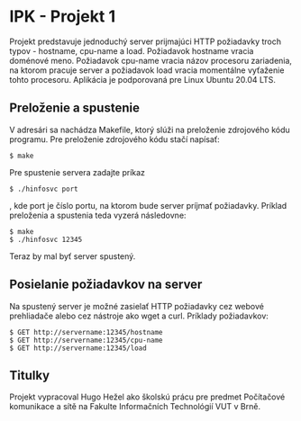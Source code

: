# IPK - Projekt 1

Projekt predstavuje jednoduchý server prijmajúci HTTP požiadavky troch typov - hostname, cpu-name a load. Požiadavok hostname vracia doménové meno. Požiadavok cpu-name vracia názov procesoru zariadenia, na ktorom pracuje server a požiadavok load vracia momentálne vyťaženie tohto procesoru. Aplikácia je podporovaná pre Linux Ubuntu 20.04 LTS.

## Preloženie a spustenie

V adresári sa nachádza Makefile, ktorý slúži na preloženie zdrojového kódu programu. Pre preloženie zdrojového kódu stačí napísať:

```
$ make
```

Pre spustenie servera zadajte príkaz

```
$ ./hinfosvc port
```
, kde port je číslo portu, na ktorom bude server príjmať požiadavky.
Príklad preloženia a spustenia teda vyzerá následovne:

```
$ make
$ ./hinfosvc 12345
```

Teraz by mal byť server spustený.

##  Posielanie požiadavkov na server

Na spustený server je možné zasielať HTTP požiadavky cez webové prehliadače alebo cez nástroje ako wget a curl.
Príklady požiadavkov:

```
$ GET http://servername:12345/hostname
$ GET http://servername:12345/cpu-name
$ GET http://servername:12345/load
```

## Titulky

Projekt vypracoval Hugo Hežel ako školskú prácu pre predmet Počítačové komunikace a sítě na Fakulte Informačních Technológií VUT v Brně.